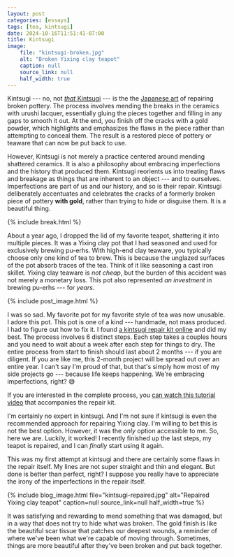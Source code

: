 ```yaml
---
layout: post
categories: [essays]
tags: [tea, kintsugi]
date: 2024-10-16T11:51:41-07:00
title: Kintsugi
image:
    file: "kintsugi-broken.jpg"
    alt: "Broken Yixing clay teapot"
    caption: null
    source_link: null
    half_width: true
---
```


Kintsugi --- no, not [_that_ Kintsugi](https://github.com/Lightricks/Kintsugi) --- is the the [Japanese art](https://en.wikipedia.org/wiki/Kintsugi) of repairing broken pottery. The process involves mending the breaks in the ceramics with urushi lacquer, essentially gluing the pieces together and filling in any gaps to smooth it out. At the end, you finish off the cracks with a gold powder, which highlights and emphasizes the flaws in the piece rather than attempting to conceal them. The result is a restored piece of pottery or teaware that can now be put back to use.

<!--excerpt-->

However, Kintsugi is not merely a practice centered around mending shattered ceramics. It is also a philosophy about embracing imperfections and the history that produced them. Kintsugi reorients us into treating flaws and breakage as things that are inherent to an object --- and to ourselves. Imperfections are part of us and our history, and so is their repair. Kintsugi deliberately accentuates and celebrates the cracks of a formerly broken piece of pottery **with gold**, rather than trying to hide or disguise them. It is a beautiful thing.

{% include break.html %}

About a year ago, I dropped the lid of my favorite teapot, shattering it into multiple pieces. It was a Yixing clay pot that I had seasoned and used for exclusively brewing pu-erhs. With high-end clay teaware, you typically choose only one kind of tea to brew. This is because the unglazed surfaces of the pot absorb traces of the tea. Think of it like seasoning a cast iron skillet. Yixing clay teaware is _not cheap_, but the burden of this accident was not merely a monetary loss. This pot also represented _an investment_ in brewing pu-erhs --- for _years_.

{% include post_image.html %}

I was so sad. My favorite pot for my favorite style of tea was now unusable. I adore this pot. This pot is one of a kind --- handmade, not mass produced. I had to figure out how to fix it. I found [a kintsugi repair kit online](https://chimahaga.com/collections/kits) and did my best. The process involves 6 distinct steps. Each step takes a couples hours and you need to wait about a week after each step for things to dry. The entire process from start to finish should last about 2 months --- if you are diligent. If you are like me, this 2-month project will be spread out over an entire year. I can't say I'm proud of that, but that's simply how most of my side projects go --- because life keeps happening. We're embracing imperfections, right? &#128517;

If you are interested in the complete process, you [can watch this tutorial video](https://www.youtube.com/watch?v=HSQWRxaKEyw) that accompanies the repair kit.

I'm certainly no expert in kintsugi. And I'm not sure if kintsugi is even the recommended approach for repairing Yixing clay. I'm willing to bet this is not the best option. However, it was the _only_ option accessible to me. So, here we are. Luckily, it worked! I recently finished up the last steps, my teapot is repaired, and I can _finally_ start using it again.

This was my first attempt at kintsugi and there are certainly some flaws in the repair itself. My lines are not super straight and thin and elegant. But done is better than perfect, right? I suppose you really have to appreciate the irony of the imperfections in the repair itself.

{% include blog_image.html
    file="kintsugi-repaired.jpg"
    alt="Repaired Yixing clay teapot"
    caption=null
    source_link=null
    half_width=true
%}

It was satisfying and rewarding to mend something that was damaged, but in a way that does not try to hide what was broken. The gold finish is like the beautiful scar tissue that patches our deepest wounds, a reminder of where we've been what we're capable of moving through. Sometimes, things are more beautiful after they've been broken and put back together.
